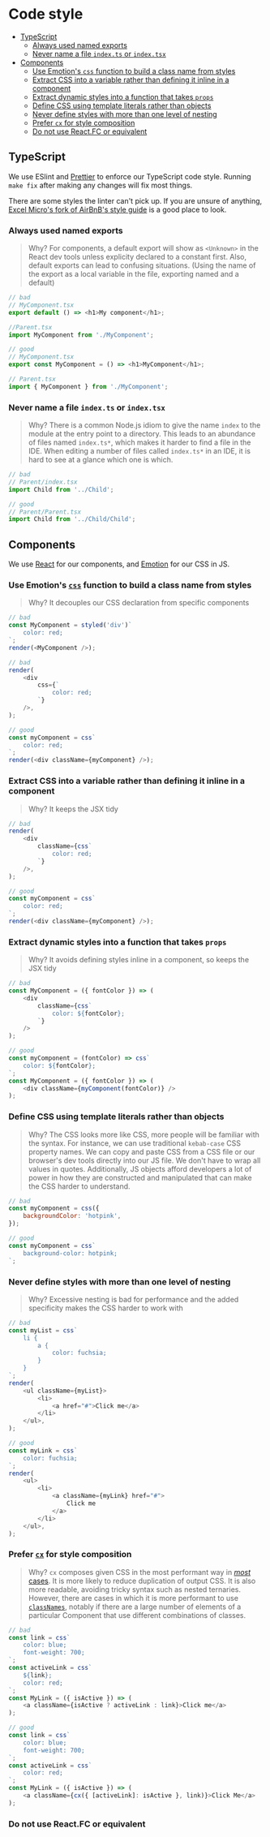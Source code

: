 # Code style

<!-- START doctoc generated TOC please keep comment here to allow auto update -->
<!-- DON'T EDIT THIS SECTION, INSTEAD RE-RUN doctoc TO UPDATE -->
<!-- Automatically created by running `yarn createtoc` in a pre-commit hook -->

-   [TypeScript](#typescript)
    -   [Always used named exports](#always-used-named-exports)
    -   [Never name a file `index.ts` or `index.tsx`](#never-name-a-file-indexts-or-indextsx)
-   [Components](#components)
    -   [Use Emotion's `css` function to build a class name from styles](#use-emotions-css-function-to-build-a-class-name-from-styles)
    -   [Extract CSS into a variable rather than defining it inline in a component](#extract-css-into-a-variable-rather-than-defining-it-inline-in-a-component)
    -   [Extract dynamic styles into a function that takes `props`](#extract-dynamic-styles-into-a-function-that-takes-props)
    -   [Define CSS using template literals rather than objects](#define-css-using-template-literals-rather-than-objects)
    -   [Never define styles with more than one level of nesting](#never-define-styles-with-more-than-one-level-of-nesting)
    -   [Prefer `cx` for style composition](#prefer-cx-for-style-composition)
    -   [Do not use React.FC or equivalent](#do-not-use-reactfc-or-equivalent)

<!-- END doctoc generated TOC please keep comment here to allow auto update -->

## TypeScript

We use ESlint and [Prettier](https://prettier.io/) to enforce our TypeScript code style.
Running `make fix` after making any changes will fix most things.

There are some styles the linter can't pick up. If you are unsure of anything, [Excel Micro's fork of AirBnB's style
guide](https://github.com/excelmicro/typescript) is a good place to look.

### Always used named exports

> Why? For components, a default export will show as `<Unknown>` in the React dev tools unless explicity declared to a constant first. Also, default exports can lead to confusing situations. (Using the name of the export as a local variable in the file, exporting named and a default)

```js
// bad
// MyComponent.tsx
export default () => <h1>My component</h1>;

//Parent.tsx
import MyComponent from './MyComponent';
```

```js
// good
// MyComponent.tsx
export const MyComponent = () => <h1>MyComponent</h1>;

// Parent.tsx
import { MyComponent } from './MyComponent';
```

### Never name a file `index.ts` or `index.tsx`

> Why? There is a common Node.js idiom to give the name `index` to the module at the entry point to a directory. This leads to an abundance of files named `index.ts*`, which makes it
> harder to find a file in the IDE. When editing a number of files called `index.ts*` in an IDE, it is hard to see at a glance which one is which.

```js
// bad
// Parent/index.tsx
import Child from '../Child';
```

```js
// good
// Parent/Parent.tsx
import Child from '../Child/Child';
```

## Components

We use [React](https://reactjs.org/) for our components, and [Emotion](https://emotion.sh/) for our CSS in JS.

### Use Emotion's [`css`](https://emotion.sh/docs/@emotion/css#css) function to build a class name from styles

> Why? It decouples our CSS declaration from specific components

```js
// bad
const MyComponent = styled('div')`
	color: red;
`;
render(<MyComponent />);

// bad
render(
	<div
		css={`
			color: red;
		`}
	/>,
);

// good
const myComponent = css`
	color: red;
`;
render(<div className={myComponent} />);
```

### Extract CSS into a variable rather than defining it inline in a component

> Why? It keeps the JSX tidy

```js
// bad
render(
	<div
		className={css`
			color: red;
		`}
	/>,
);

// good
const myComponent = css`
	color: red;
`;
render(<div className={myComponent} />);
```

### Extract dynamic styles into a function that takes `props`

> Why? It avoids defining styles inline in a component, so keeps the JSX tidy

```js
// bad
const MyComponent = ({ fontColor }) => (
	<div
		className={css`
			color: ${fontColor};
		`}
	/>
);

// good
const myComponent = (fontColor) => css`
	color: ${fontColor};
`;
const MyComponent = ({ fontColor }) => (
	<div className={myComponent(fontColor)} />
);
```

### Define CSS using template literals rather than objects

> Why? The CSS looks more like CSS, more people will be familiar with the syntax. For instance, we can use traditional `kebab-case` CSS property names. We can copy and paste CSS from a CSS file or our browser's dev tools directly into our JS file. We don't have to wrap all values in quotes. Additionally, JS objects afford developers a lot of power in how they are constructed and manipulated that can make the CSS harder to understand.

```js
// bad
const myComponent = css({
	backgroundColor: 'hotpink',
});

// good
const myComponent = css`
	background-color: hotpink;
`;
```

### Never define styles with more than one level of nesting

> Why? Excessive nesting is bad for performance and the added specificity makes the CSS harder to work with

```js
// bad
const myList = css`
	li {
		a {
			color: fuchsia;
		}
	}
`;
render(
	<ul className={myList}>
		<li>
			<a href="#">Click me</a>
		</li>
	</ul>,
);

// good
const myLink = css`
	color: fuchsia;
`;
render(
	<ul>
		<li>
			<a className={myLink} href="#">
				Click me
			</a>
		</li>
	</ul>,
);
```

### Prefer [`cx`](https://emotion.sh/docs/@emotion/css#cx) for style composition

> Why? `cx` composes given CSS in the most performant way in [_most_ cases](https://github.com/guardian/dotcom-rendering/pull/126#discussion_r209999843). It is more likely to reduce duplication of output CSS. It is also more readable, avoiding tricky syntax such as nested ternaries. However, there are cases in which it is more performant to use [`classNames`](https://github.com/JedWatson/classnames), notably if there are a large number of elements of a particular Component that use different combinations of classes.

```js
// bad
const link = css`
	color: blue;
	font-weight: 700;
`;
const activeLink = css`
	${link};
	color: red;
`;
const MyLink = ({ isActive }) => (
	<a className={isActive ? activeLink : link}>Click me</a>
);

// good
const link = css`
	color: blue;
	font-weight: 700;
`;
const activeLink = css`
	color: red;
`;
const MyLink = ({ isActive }) => (
	<a className={cx({ [activeLink]: isActive }, link)}>Click Me</a>
);
```

### Do not use React.FC or equivalent
